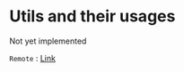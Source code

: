 # Utils and their usages

Not yet implemented

`Remote` : [Link](https://github.com/JameelJamous/MySCARAArm/tree/main/Software/Remote)
